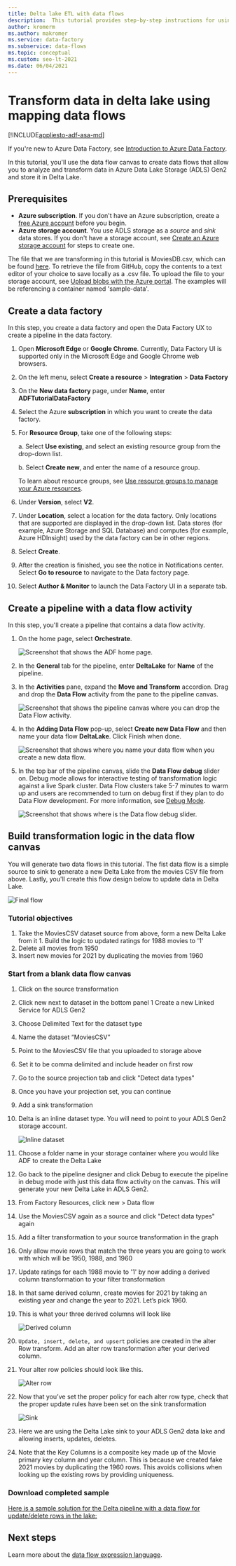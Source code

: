 ```yaml
---
title: Delta lake ETL with data flows
description:  This tutorial provides step-by-step instructions for using data flows to transform and analyze data in delta lake
author: kromerm
ms.author: makromer
ms.service: data-factory
ms.subservice: data-flows
ms.topic: conceptual
ms.custom: seo-lt-2021
ms.date: 06/04/2021
---
```


# Transform data in delta lake using mapping data flows

[!INCLUDE[appliesto-adf-asa-md](includes/appliesto-adf-asa-md.md)]

If you're new to Azure Data Factory, see [Introduction to Azure Data Factory](introduction.md).

In this tutorial, you'll use the data flow canvas to create data flows that allow you to analyze and transform data in Azure Data Lake Storage (ADLS) Gen2 and store it in Delta Lake.

## Prerequisites
* **Azure subscription**. If you don't have an Azure subscription, create a [free Azure account](https://azure.microsoft.com/free/) before you begin.
* **Azure storage account**. You use ADLS storage as a *source* and *sink* data stores. If you don't have a storage account, see [Create an Azure storage account](../storage/common/storage-account-create.md) for steps to create one.

The file that we are transforming in this tutorial is MoviesDB.csv, which can be found [here](https://github.com/kromerm/adfdataflowdocs/blob/master/sampledata/moviesDB2.csv). To retrieve the file from GitHub, copy the contents to a text editor of your choice to save locally as a .csv file. To upload the file to your storage account, see [Upload blobs with the Azure portal](../storage/blobs/storage-quickstart-blobs-portal.md). The examples will be referencing a container named 'sample-data'.

## Create a data factory

In this step, you create a data factory and open the Data Factory UX to create a pipeline in the data factory.

1. Open **Microsoft Edge** or **Google Chrome**. Currently, Data Factory UI is supported only in the Microsoft Edge and Google Chrome web browsers.
1. On the left menu, select **Create a resource** > **Integration** > **Data Factory**
1. On the **New data factory** page, under **Name**, enter **ADFTutorialDataFactory**
1. Select the Azure **subscription** in which you want to create the data factory.
1. For **Resource Group**, take one of the following steps:

    a. Select **Use existing**, and select an existing resource group from the drop-down list.

    b. Select **Create new**, and enter the name of a resource group. 
         
    To learn about resource groups, see [Use resource groups to manage your Azure resources](../azure-resource-manager/management/overview.md). 
1. Under **Version**, select **V2**.
1. Under **Location**, select a location for the data factory. Only locations that are supported are displayed in the drop-down list. Data stores (for example, Azure Storage and SQL Database) and computes (for example, Azure HDInsight) used by the data factory can be in other regions.
1. Select **Create**.
1. After the creation is finished, you see the notice in Notifications center. Select **Go to resource** to navigate to the Data factory page.
1. Select **Author & Monitor** to launch the Data Factory UI in a separate tab.

## Create a pipeline with a data flow activity

In this step, you'll create a pipeline that contains a data flow activity.

1. On the home page, select **Orchestrate**.

   ![Screenshot that shows the ADF home page.](./media/doc-common-process/get-started-page.png)

1. In the **General** tab for the pipeline, enter **DeltaLake** for **Name** of the pipeline.
1. In the **Activities** pane, expand the **Move and Transform** accordion. Drag and drop the **Data Flow** activity from the pane to the pipeline canvas.

    ![Screenshot that shows the pipeline canvas where you can drop the Data Flow activity.](media/tutorial-data-flow/activity1.png)
1. In the **Adding Data Flow** pop-up, select **Create new Data Flow** and then name your data flow **DeltaLake**. Click Finish when done.

    ![Screenshot that shows where you name your data flow when you create a new data flow.](media/tutorial-data-flow/activity2.png)
1. In the top bar of the pipeline canvas, slide the **Data Flow debug** slider on. Debug mode allows for interactive testing of transformation logic against a live Spark cluster. Data Flow clusters take 5-7 minutes to warm up and users are recommended to turn on debug first if they plan to do Data Flow development. For more information, see [Debug Mode](concepts-data-flow-debug-mode.md).

    ![Screenshot that shows where is the Data flow debug slider.](media/tutorial-data-flow/dataflow1.png)

## Build transformation logic in the data flow canvas

You will generate two data flows in this tutorial. The fist data flow is a simple source to sink to generate a new Delta Lake from the movies CSV file from above. Lastly, you'll create this flow design below to update data in Delta Lake.

![Final flow](media/data-flow/data-flow-tutorial-6.png "Final flow")

### Tutorial objectives

1. Take the MoviesCSV dataset source from above, form a new Delta Lake from it
1. Build the logic to updated ratings for 1988 movies to '1'
1. Delete all movies from 1950
1. Insert new movies for 2021 by duplicating the movies from 1960

### Start from a blank data flow canvas

1. Click on the source transformation
1. Click new next to dataset in the bottom panel
1  Create a new Linked Service for ADLS Gen2
1. Choose Delimited Text for the dataset type
1. Name the dataset “MoviesCSV” 
1. Point to the MoviesCSV file that you uploaded to storage above
1. Set it to be comma delimited and include header on first row 
1. Go to the source projection tab and click "Detect data types"
1. Once you have your projection set, you can continue 
1. Add a sink transformation
1. Delta is an inline dataset type. You will need to point to your ADLS Gen2 storage account.
   
   ![Inline dataset](media/data-flow/data-flow-tutorial-5.png "Inline dataset")

1. Choose a folder name in your storage container where you would like ADF to create the Delta Lake
1. Go back to the pipeline designer and click Debug to execute the pipeline in debug mode with just this data flow activity on the canvas. This will generate your new Delta Lake in ADLS Gen2.
1. From Factory Resources, click new > Data flow 
1. Use the MoviesCSV again as a source and click "Detect data types" again
1. Add a filter transformation to your source transformation in the graph
1. Only allow movie rows that match the three years you are going to work with which will be 1950, 1988, and 1960
1. Update ratings for each 1988 movie to '1' by now adding a derived column transformation to your filter transformation
1. In that same derived column, create movies for 2021 by taking an existing year and change the year to 2021. Let’s pick 1960.
1. This is what your three derived columns will look like

   ![Derived column](media/data-flow/data-flow-tutorial-2.png "Derived column")
   
1. ```Update, insert, delete, and upsert``` policies are created in the alter Row transform. Add an alter row transformation after your derived column.
1. Your alter row policies should look like this.

   ![Alter row](media/data-flow/data-flow-tutorial-3.png "Alter row")
   
1. Now that you’ve set the proper policy for each alter row type, check that the proper update rules have been set on the sink transformation

   ![Sink](media/data-flow/data-flow-tutorial-4.png "Sink")
   
1. Here we are using the Delta Lake sink to your ADLS Gen2 data lake and allowing inserts, updates, deletes. 
1. Note that the Key Columns is a composite key made up of the Movie primary key column and year column. This is because we created fake 2021 movies by duplicating the 1960 rows. This avoids collisions when looking up the existing rows by providing uniqueness.

### Download completed sample
[Here is a sample solution for the Delta pipeline with a data flow for update/delete rows in the lake:](https://github.com/kromerm/adfdataflowdocs/blob/master/sampledata/DeltaPipeline.zip)

## Next steps

Learn more about the [data flow expression language](data-flow-expression-functions.md).
